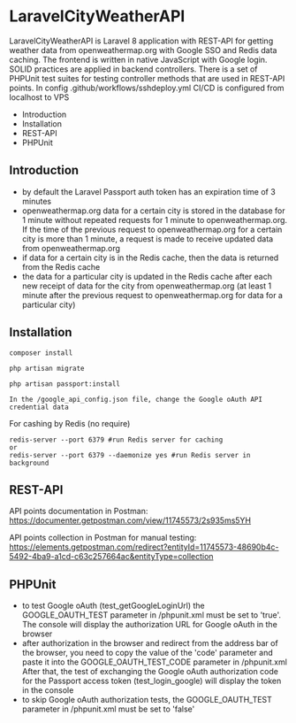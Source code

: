 
# LaravelCityWeatherAPI

LaravelCityWeatherAPI is Laravel 8 application with REST-API for getting weather data from openweathermap.org with Google SSO and Redis data caching. The frontend is written in native JavaScript with Google login. SOLID practices are applied in backend controllers. There is a set of PHPUnit test suites for testing controller methods that are used in REST-API points. In config .github/workflows/sshdeploy.yml CI/CD is configured from localhost to VPS  

- Introduction
- Installation
- REST-API
- PHPUnit

## Introduction
 
 - by default the Laravel Passport auth token has an expiration time of 3 minutes
 - openweathermap.org data for a certain city is stored in the database for 1 minute without repeated requests for 1 minute to openweathermap.org. If the time of the previous request to openweathermap.org for a certain city is more than 1 minute, a request is made to receive updated data from openweathermap.org
 - if data for a certain city is in the Redis cache, then the data is returned from the Redis cache
 - the data for a particular city is updated in the Redis cache after each new receipt of data for the city from openweathermap.org (at least 1 minute after the previous request to openweathermap.org for data for a particular city)


## Installation

```shell
composer install
```

```shell
php artisan migrate
```

```shell
php artisan passport:install
```

```shell
In the /google_api_config.json file, change the Google oAuth API credential data
```

For cashing by Redis (no require)
```shell
redis-server --port 6379 #run Redis server for caching
or
redis-server --port 6379 --daemonize yes #run Redis server in background
```

## REST-API

API points documentation in Postman:
https://documenter.getpostman.com/view/11745573/2s935ms5YH

API points collection in Postman for manual testing:
https://elements.getpostman.com/redirect?entityId=11745573-48690b4c-5492-4ba9-a1cd-c63c257664ac&entityType=collection

## PHPUnit

- to test Google oAuth (test_getGoogleLoginUrl) the GOOGLE_OAUTH_TEST parameter in /phpunit.xml must be set to 'true'. The console will display the authorization URL for Google oAuth in the browser
- after authorization in the browser and redirect from the address bar of the browser, you need to copy the value of the 'code' parameter and paste it into the GOOGLE_OAUTH_TEST_CODE parameter in /phpunit.xml After that, the test of exchanging the Google oAuth authorization code for the Passport access token (test_login_google) will display the token in the console
- to skip Google oAuth authorization tests, the GOOGLE_OAUTH_TEST parameter in /phpunit.xml must be set to 'false'

